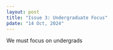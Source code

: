 ```yaml
---
layout: post
title: "Issue 3: Undergraduate Focus"
pdate: "14 Oct, 2024"
---
```


We must focus on undergrads